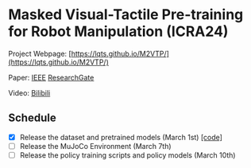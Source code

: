 # Masked Visual-Tactile Pre-training for Robot Manipulation (ICRA24)

Project Webpage: [https://lqts.github.io/M2VTP/](https://lqts.github.io/M2VTP/)

Paper: [IEEE](https://ieeexplore.ieee.org/document/10610933/) [ResearchGate](https://www.researchgate.net/publication/378067504_Masked_Visual-Tactile_Pre-training_for_Robot_Manipulation)

Video: [Bilibili](https://www.bilibili.com/video/BV1pqkyYyEnp/?spm_id_from=333.1387.homepage.video_card.click)

## Schedule
- [X] Release the dataset and pretrained models (March 1st) [[code]](https://github.com/LQTS/Pretraining_for_M2VTP)
- [ ] Release the MuJoCo Environment (March 7th)
- [ ] Release the policy training scripts and policy models (March 10th)
